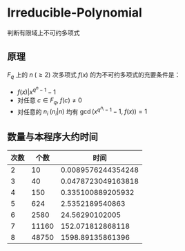 # Irreducible-Polynomial
判断有限域上不可约多项式

## 原理

$F_q$ 上的 $n\;(\geqslant2)$ 次多项式 $f(x)$ 的为不可约多项式的充要条件是：  
- $\displaystyle f(x)\bigg|x^{q^n-1}-1$
- 对任意 $\displaystyle c\in F_q,\;f(c)\not=0$
- 对任意的 $\displaystyle n_i\;(n_i|n)$ 均有 $\displaystyle\gcd(x^{q^{n_i}-1}-1,\;f(x))=1$

## 数量与本程序大约时间

次数|个数|时间
-|-|-
2|10|0.0089576244354248
3|40|0.0478723049163818
4|150|0.335100889205932
5|624|2.5352189540863
6|2580|24.56290102005
7|11160|152.071812868118
8|48750|1598.89135861396